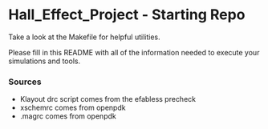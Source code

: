 # Hall_Effect_Project - Starting Repo

Take a look at the Makefile for helpful utilities.

Please fill in this README with all of the information needed to execute your simulations and tools.

### Sources
- Klayout drc script comes from the efabless precheck
- xschemrc comes from openpdk
- .magrc comes from openpdk
